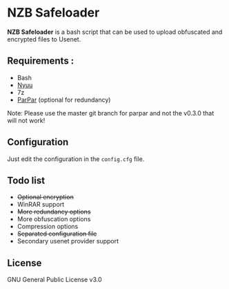 
# NZB Safeloader

**NZB Safeloader** is a bash script that can be used to upload obfuscated and encrypted files to Usenet.

## Requirements :
- Bash
- [Nyuu](https://github.com/animetosho/Nyuu)
- 7z
- [ParPar](https://github.com/animetosho/ParPar) (optional for redundancy)

Note: Please use the master git branch for parpar and not the v0.3.0 that will not work!

## Configuration
Just edit the configuration in the `config.cfg` file.

## Todo list
- ~~Optional encryption~~
- WinRAR support
- ~~More redundancy options~~
- More obfuscation options
- Compression options
- ~~Separated configuration file~~
- Secondary usenet provider support

## License
GNU General Public License v3.0

